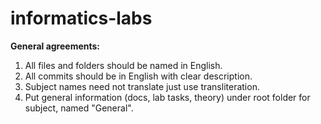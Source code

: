 informatics-labs
================

<strong>General agreements:</strong>
<br>
1. All files and folders should be named in English.<br>
2. All commits should be in English with clear description.<br>
3. Subject names need not translate just use transliteration.<br>
4. Put general information (docs, lab tasks, theory) under root folder for subject, named "General".<br>